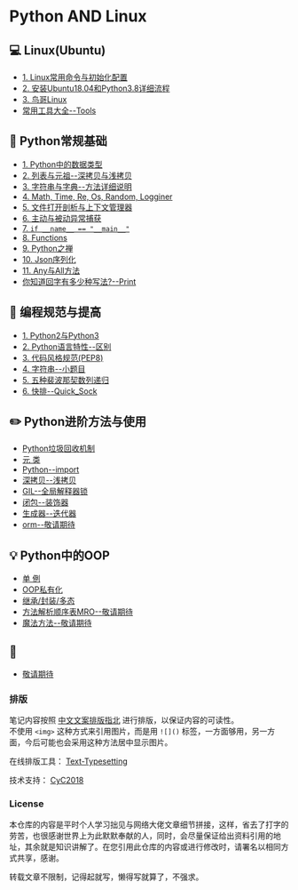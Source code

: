 Python AND Linux    
=====
##  :computer:  Linux(Ubuntu)  
- [1. Linux常用命令与初始化配置](https://github.com/KissMyLady/Tools/blob/master/note/linux_com.md)  
- [2. 安装Ubuntu18.04和Python3.8详细流程](https://github.com/KissMyLady/Python/blob/master/Nont/Linux/ubuntu_apt_get.md)  
- [3. 鸟哥Linux](https://github.com/KissMyLady/Python/blob/master/Nont/Linux/linux_bird_com.md)  
- [常用工具大全--Tools](https://github.com/KissMyLady/Tools)  


## :floppy_disk: Python常规基础  
- [1. Python中的数据类型](https://github.com/KissMyLady/Python/blob/master/Nont/py_base_num.md)  
- [2. 列表与元祖--深拷贝与浅拷贝](https://github.com/KissMyLady/Python/blob/master/Nont/py_base_listtuple.md)  
- [3. 字符串与字典--方法详细说明](https://github.com/KissMyLady/Python/blob/master/Nont/py_base_strdict.md)    
- [4. Math, Time, Re, Os, Random, Logginer](https://github.com/KissMyLady/Python/blob/master/Nont/py_base_package.md)  
- [5. 文件打开剖析与上下文管理器](https://github.com/KissMyLady/Python/blob/master/Nont/py_base_with.md)  
- [6. 主动与被动异常捕获](https://github.com/KissMyLady/Python/blob/master/Nont/py_base_except.md)   
- [7. `if __name__ == "__main__"`](https://github.com/KissMyLady/Python/blob/master/Nont/ppy_base_ifname.md)  
- [8. Functions](https://github.com/KissMyLady/Python/blob/master/Nont/py_base_function.md)  
- [9. Python之禅](https://github.com/KissMyLady/Python/blob/master/Nont/py_base_this.md)  
- [10. Json序列化](https://github.com/KissMyLady/Python/blob/master/Nont/py_base_json.md)  
- [11. Any与All方法](https://github.com/KissMyLady/Python/blob/master/Nont/py_base_anyall.md)  
- [你知道回字有多少种写法?--Print](https://github.com/KissMyLady/Python/blob/master/Nont/py_base_print.md)    


## :watermelon:  编程规范与提高      
- [1. Python2与Python3](https://github.com/KissMyLady/Python/blob/master/Nont/py_base_diffent.md)  
- [2. Python语言特性--区别](https://github.com/KissMyLady/Python/blob/master/Nont/py_base_py.md)
- [3. 代码风格规范(PEP8)](https://github.com/KissMyLady/Python/blob/master/Nont/py_doc_pep8.md)  
- [4. 字符串--小题目](https://github.com/KissMyLady/Python/blob/master/Nont/py_base_str.md)
- [5. 五种裴波那契数列递归](https://github.com/KissMyLady/Tools/blob/master/algorithem/feibo.md)  
- [6. 快排--Quick_Sock](https://github.com/KissMyLady/Python/blob/master/Nont/Quick_Sort.md)   



## :pencil2: Python进阶方法与使用         
- [Python垃圾回收机制](https://github.com/KissMyLady/Python/blob/master/Nont/py_height_del.md)     
- [元 类](https://github.com/KissMyLady/Python/blob/master/Nont/py_type_one.md)  
- [Python--import](https://github.com/KissMyLady/Python/blob/master/Nont/python_import.md)  
- [深拷贝--浅拷贝](https://github.com/KissMyLady/Python/blob/master/Nont/py_base_listtuple.md)  
- [GIL--全局解释器锁](https://github.com/KissMyLady/Python/blob/master/Nont/Python_GIL.md)
- [闭包--装饰器](https://github.com/KissMyLady/Python/blob/master/Nont/closure.md)  
- [生成器--迭代器](https://github.com/KissMyLady/Python/blob/master/Nont/py_iterable.md)  
- [orm--敬请期待](#) 


## :bulb: Python中的OOP   
- [单  例](https://github.com/KissMyLady/Python/blob/master/Nont/py_height_singleton.md)  
- [OOP私有化](https://github.com/KissMyLady/Python/blob/master/Nont/oop_private.md)
- [继承/封装/多态](https://github.com/KissMyLady/Python/blob/master/Nont/oop_init.md)  
- [方法解析顺序表MRO--敬请期待](#)  
- [魔法方法--敬请期待](#)  


## :wrench:    
- [敬请期待](#)


### 排版  

笔记内容按照 [中文文案排版指北](https://github.com/sparanoid/chinese-copywriting-guidelines) 进行排版，以保证内容的可读性。  
不使用 `<img>` 这种方式来引用图片，而是用 `![]()` 标签，一方面够用，另一方面，今后可能也会采用这种方法居中显示图片。  

在线排版工具： [Text-Typesetting](https://github.com/CyC2018/Text-Typesetting)  

技术支持： [CyC2018](https://github.com/CyC2018/Text-Typesetting)  

### License  
本仓库的内容是平时个人学习拙见与网络大佬文章细节拼接，这样，省去了打字的劳苦，也很感谢世界上为此默默奉献的人，同时，会尽量保证给出资料引用的地址，其余就是知识讲解了。在您引用此仓库的内容或进行修改时，请署名以相同方式共享，感谢。  

转载文章不限制，记得起就写，懒得写就算了，不强求。  




